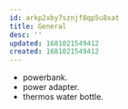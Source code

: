 ```yaml
---
id: arkp2xby7sznjf8qp5u8xat
title: General
desc: ''
updated: 1681021549412
created: 1681021549412
---
```


- powerbank.
- power adapter.
- thermos water bottle. 
